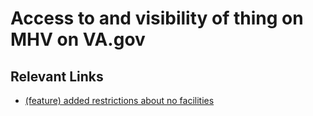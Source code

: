 # Access to and visibility of thing on MHV on VA.gov

## Relevant Links

- [(feature) added restrictions about no facilities](https://github.com/department-of-veterans-affairs/vets-website/pull/23612)
